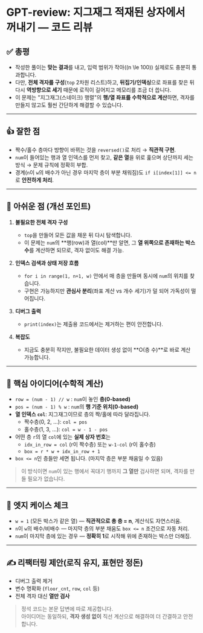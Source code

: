 # GPT-review: 지그재그 적재된 상자에서 꺼내기 — 코드 리뷰

## ✅ 총평
- 작성한 풀이는 **맞는 결과**를 내고, 입력 범위가 작아(\(n \le 100\)) 실제로도 충분히 통과합니다.
- 다만, **전체 격자를 구성**(`top` 2차원 리스트)하고, **뒤집기/인덱싱**으로 좌표를 찾은 뒤 다시 **역방향으로 세기** 때문에 로직이 길어지고 메모리를 조금 더 씁니다.
- 이 문제는 "지그재그(스네이크) 행렬"의 **행/열 좌표를 수학적으로 계산**하면, 격자를 만들지 않고도 훨씬 간단하게 해결할 수 있습니다.

---

## 👍 잘한 점
- 짝수/홀수 층마다 방향이 바뀌는 것을 `reversed()`로 처리 → **직관적 구현**.
- `num`이 들어있는 행과 열 인덱스를 먼저 찾고, **같은 열**을 위로 훑으며 상단까지 세는 방식 → 문제 규칙에 정확히 부합.
- 경계(`n`이 `w`의 배수가 아닌 경우 마지막 층이 부분 채워짐)도 `if i[index[1]] <= n`로 **안전하게 처리**.

---

## 🤏 아쉬운 점 (개선 포인트)
1. **불필요한 전체 격자 구성**
   - `top`을 만들어 모든 값을 채운 뒤 다시 탐색합니다.  
   - 이 문제는 `num`의 **행(row)과 열(col)**만 알면, 그 **열 위쪽으로 존재하는 박스 수**를 계산하면 되므로, 격자 없이도 해결 가능.

2. **인덱스 검색과 상태 저장 흐름**
   - `for i in range(1, n+1, w)` 안에서 매 층을 만들며 동시에 `num`의 위치를 찾습니다.  
   - 구현은 가능하지만 **관심사 분리**(좌표 계산 vs 개수 세기)가 덜 되어 가독성이 떨어집니다.

3. **디버그 출력**
   - `print(index)`는 제출용 코드에서는 제거하는 편이 안전합니다.

4. **복잡도**
   - 지금도 충분히 작지만, 불필요한 데이터 생성 없이 **O(층 수)**로 바로 계산 가능합니다.

---

## 🧠 핵심 아이디어(수학적 계산)
- `row = (num - 1) // w` : `num`이 놓인 **층(0-based)**  
- `pos = (num - 1) % w` : `num`의 **행 기준 위치(0-based)**  
- **열 인덱스 `col`**: 지그재그이므로 층의 짝/홀에 따라 달라집니다.
  - 짝수층(0, 2, …): `col = pos`
  - 홀수층(1, 3, …): `col = w - 1 - pos`
- 어떤 층 `r`의 열 `col`에 있는 **실제 상자 번호**는
  - `idx_in_row = col` (r이 짝수층) 또는 `w-1-col` (r이 홀수층)
  - `box = r * w + idx_in_row + 1`
- `box <= n`인 층들만 세면 됩니다. (마지막 층은 부분 채움일 수 있음)

> 이 방식이면 `num`이 있는 행에서 꼭대기 행까지 **그 열만** 검사하면 되며, 격자를 만들 필요가 없습니다.

---

## 🧪 엣지 케이스 체크
- `w = 1` (모든 박스가 같은 열) — **직관적으로 총 층 = n**, 계산식도 자연스러움.
- `n`이 `w`의 배수/비배수 — 마지막 층의 부분 채움도 `box <= n` 조건으로 자동 처리.
- `num`이 마지막 층에 있는 경우 — **정확히 1**로 시작해 위에 존재하는 박스만 더해짐.

---

## ✍️ 리팩터링 제안(로직 유지, 표현만 정돈)
- 디버그 출력 제거
- 변수 명확화 (`floor_cnt`, `row`, `col` 등)
- 전체 격자 대신 **열만 검사**

> 정석 코드는 본문 답변에 따로 제공합니다.  
> 아이디어는 동일하되, **격자 생성 없이** 직선 계산으로 해결하여 더 간결하고 안전합니다.
